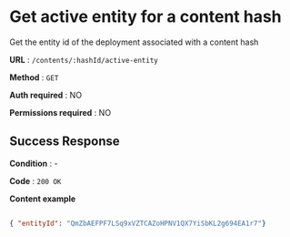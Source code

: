 # Get active entity for a content hash

Get the entity id of the deployment associated with a content hash

**URL** : `/contents/:hashId/active-entity`

<!-- **URL Parameters** : `hashId=[integer]` where `hashId` is the ID of the Hash on the server. -->

**Method** : `GET`

**Auth required** : NO

**Permissions required** : NO

## Success Response

**Condition** : -

**Code** : `200 OK`

**Content example**

```json

{ "entityId": "QmZbAEFPF7LSq9xVZTCAZoHPNV1QX7YiSbKL2g694EA1r7"}

```
